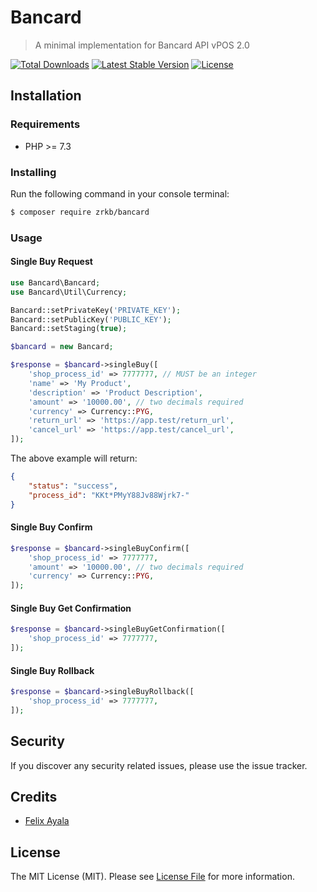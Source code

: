 # Bancard

> A minimal implementation for Bancard API vPOS 2.0

<a href="https://packagist.org/packages/zrkb/bancard"><img src="https://poser.pugx.org/zrkb/bancard/d/total.svg" alt="Total Downloads"></a>
<a href="https://packagist.org/packages/zrkb/bancard"><img src="https://poser.pugx.org/zrkb/bancard/v/stable.svg" alt="Latest Stable Version"></a>
<a href="https://packagist.org/packages/zrkb/bancard"><img src="https://poser.pugx.org/zrkb/bancard/license.svg" alt="License"></a>

## Installation

### Requirements

* PHP >= 7.3

### Installing

Run the following command in your console terminal:

```bash
$ composer require zrkb/bancard
```

### Usage

#### Single Buy Request

```php
use Bancard\Bancard;
use Bancard\Util\Currency;

Bancard::setPrivateKey('PRIVATE_KEY');
Bancard::setPublicKey('PUBLIC_KEY');
Bancard::setStaging(true);

$bancard = new Bancard;

$response = $bancard->singleBuy([
    'shop_process_id' => 7777777, // MUST be an integer
    'name' => 'My Product',
    'description' => 'Product Description',
    'amount' => '10000.00', // two decimals required
    'currency' => Currency::PYG,
    'return_url' => 'https://app.test/return_url',
    'cancel_url' => 'https://app.test/cancel_url',
]);
```

The above example will return:

```json
{
    "status": "success",
    "process_id": "KKt*PMyY88Jv88Wjrk7-"
}
```

#### Single Buy Confirm

```php
$response = $bancard->singleBuyConfirm([
    'shop_process_id' => 7777777,
    'amount' => '10000.00', // two decimals required
    'currency' => Currency::PYG,
]);
```

#### Single Buy Get Confirmation

```php
$response = $bancard->singleBuyGetConfirmation([
    'shop_process_id' => 7777777,
]);
```

#### Single Buy Rollback

```php
$response = $bancard->singleBuyRollback([
    'shop_process_id' => 7777777,
]);
```

## Security

If you discover any security related issues, please use the issue tracker.

## Credits

- [Felix Ayala](http://felixaya.la)

## License

The MIT License (MIT). Please see [License File](LICENSE.md) for more information.
